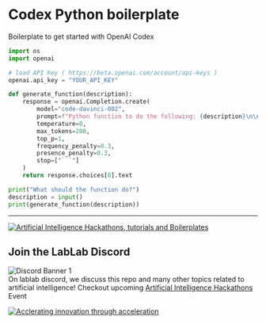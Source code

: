 # Codex Python boilerplate

Boilerplate to get started with OpenAI Codex


```python
import os
import openai

# load API Key ( https://beta.openai.com/account/api-keys )
openai.api_key = "YOUR_API_KEY"

def generate_function(description):
    response = openai.Completion.create(
        model="code-davinci-002",
        prompt=f"Python function to do the following: {description}\n\n```python\n",
        temperature=0,
        max_tokens=200,
        top_p=1,
        frequency_penalty=0.3,
        presence_penalty=0.3,
        stop=["```"]
    )
    return response.choices[0].text

print("What should the function do?")
description = input()
print(generate_function(description))
```

---

[![Artificial Intelligence Hackathons, tutorials and Boilerplates](https://storage.googleapis.com/lablab-static-eu/images/github/lablab-banner.jpg)](https://lablab.ai)


## Join the LabLab Discord


![Discord Banner 1](https://discordapp.com/api/guilds/877056448956346408/widget.png?style=banner1)  
On lablab discord, we discuss this repo and many other topics related to artificial intelligence! Checkout upcoming [Artificial Intelligence Hackathons](https://lablab.ai) Event


[![Acclerating innovation through acceleration](https://storage.googleapis.com/lablab-static-eu/images/github/nn-group-loggos.jpg)](https://newnative.ai)
